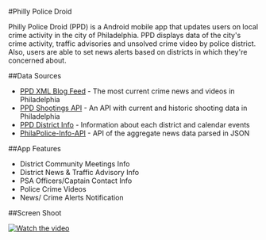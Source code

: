 #Philly Police Droid

Philly Police Droid (PPD) is a Android mobile app that updates users on local crime activity in the city of Philadelphia. PPD displays data of the city's crime activity, traffic advisories and unsolved crime video by police district. Also, users are able to set news alerts based on districts in which they're concerned about.



##Data Sources


* [PPD XML Blog Feed](https://pr.phillypolice.com/feed/) - The most current crime news and videos in Philadelphia
* [PPD Shootings API](https://cityofphiladelphia.carto.com/u/phl/tables/shootings/public) - An API with current and historic shooting data in Philadelphia
* [PPD District Info](http://www.phillypolice.com/districts/) - Information about each district and calendar events
* [PhilaPolice-Info-API](https://github.com/csskfulton/PhilaPolice-Info-API) - API of the aggregate news data parsed in JSON
 
##App Features


- District Community Meetings Info
- District News & Traffic Advisory Info
- PSA Officers/Captain Contact Info
- Police Crime Videos
- News/ Crime Alerts Notification


##Screen Shoot


[![Watch the video](https://i.imgur.com/eSQe3Rh.jpg)](https://i.imgur.com/eSQe3Rh.mp4)
